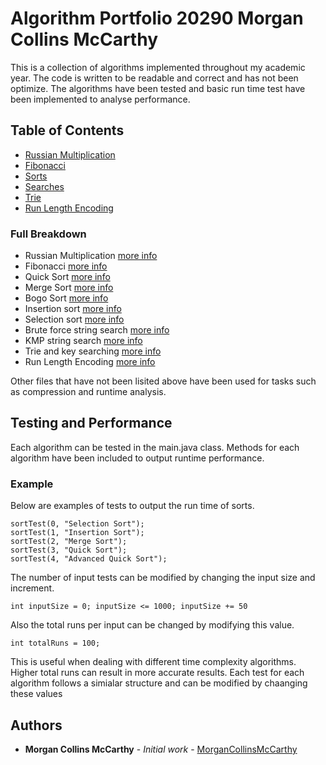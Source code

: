 # Algorithm Portfolio 20290 Morgan Collins McCarthy

This is a collection of algorithms implemented throughout my academic year. The code is written to be readable and correct and has not been optimize. The algorithms have been tested and basic run time test have been implemented to analyse performance.

## Table of Contents
- [Russian Multiplication](src/algorithmPortfolio20290MorganCollinsMcCarthy/Lab1/RussianMultiplication.java)
- [Fibonacci](src/algorithmPortfolio20290MorganCollinsMcCarthy/Lab3/fibonacci.java)
- [Sorts](src/algorithmPortfolio20290MorganCollinsMcCarthy/Lab4and5and6/Sorts.java)
- [Searches](src/algorithmPortfolio20290MorganCollinsMcCarthy/lab7/search.java)
- [Trie](src/algorithmPortfolio20290MorganCollinsMcCarthy/Lab8/Trie.java)
- [Run Length Encoding](src/algorithmPortfolio20290MorganCollinsMcCarthy/Lab9/RunLengthEncoding.java)

### Full Breakdown
- Russian Multiplication [more info](https://en.wikipedia.org/wiki/Ancient_Egyptian_multiplication#Peasant_multiplication)
- Fibonacci [more info](https://en.wikipedia.org/wiki/Fibonacci_number)
- Quick Sort [more info](https://en.wikipedia.org/wiki/Quicksort)
- Merge Sort [more info](https://en.wikipedia.org/wiki/Merge_sort)
- Bogo Sort [more info](https://en.wikipedia.org/wiki/Bogosort)
- Insertion sort [more info](https://en.wikipedia.org/wiki/Insertion_sort)
- Selection sort [more info](https://en.wikipedia.org/wiki/Quicksort)
- Brute force string search [more info](http://www-inst.eecs.berkeley.edu/~cs61b/su06/lecnotes/lec28.pdf)
- KMP string search [more info](https://en.wikipedia.org/wiki/Knuth%E2%80%93Morris%E2%80%93Pratt_algorithm)
- Trie and key searching [more info](https://en.wikipedia.org/wiki/Trie)
- Run Length Encoding [more info](https://en.wikipedia.org/wiki/Run-length_encoding)


Other files that have not been lisited above have been used for tasks such as compression and runtime analysis.

## Testing and Performance

Each algorithm can be tested in the main.java class. Methods for each algorithm have been included to output runtime performance.

### Example

Below are examples of tests to output the run time of sorts.

```
sortTest(0, "Selection Sort");
sortTest(1, "Insertion Sort");
sortTest(2, "Merge Sort");
sortTest(3, "Quick Sort");
sortTest(4, "Advanced Quick Sort");
```

The number of input tests can be modified by changing the input size and increment.
```
int inputSize = 0; inputSize <= 1000; inputSize += 50
```

Also the total runs per input can be changed by modifying this value.
```
int totalRuns = 100;
```
This is useful when dealing with different time complexity algorithms. Higher total runs can result in more accurate results.
Each test for each algorithm follows a simialar structure and can be modified by chaanging these values

## Authors

* **Morgan Collins McCarthy** - *Initial work* - [MorganCollinsMcCarthy](https://github.com/MorganCollinsMcCarthy)
